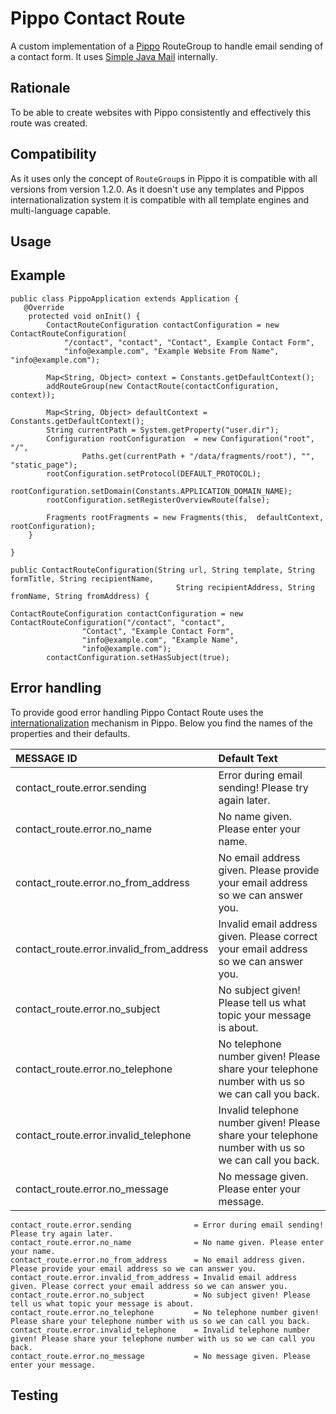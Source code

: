Pippo Contact Route
===================
A custom implementation of a [Pippo](pippo.ro) RouteGroup to handle email sending of a contact form. It uses [Simple Java Mail](http://www.simplejavamail.org) internally.

## Rationale
To be able to create websites with Pippo consistently and effectively this route was created.

## Compatibility
As it uses only the concept of `RouteGroup`s in Pippo it is compatible with all versions from version 1.2.0. As it doesn't use any templates and Pippos internationalization system it is compatible with all template engines and multi-language capable.

## Usage

## Example
```
public class PippoApplication extends Application {
   @Override
    protected void onInit() {
        ContactRouteConfiguration contactConfiguration = new ContactRouteConfiguration(
            "/contact", "contact", "Contact", Example Contact Form",
            "info@example.com", "Example Website From Name", "info@example.com");

        Map<String, Object> context = Constants.getDefaultContext();
        addRouteGroup(new ContactRoute(contactConfiguration, context));

        Map<String, Object> defaultContext = Constants.getDefaultContext();
        String currentPath = System.getProperty("user.dir");
        Configuration rootConfiguration  = new Configuration("root", "/",
                Paths.get(currentPath + "/data/fragments/root"), "", "static_page");
        rootConfiguration.setProtocol(DEFAULT_PROTOCOL);
        rootConfiguration.setDomain(Constants.APPLICATION_DOMAIN_NAME);
        rootConfiguration.setRegisterOverviewRoute(false);

        Fragments rootFragments = new Fragments(this,  defaultContext, rootConfiguration);
    }

}
```



```
public ContactRouteConfiguration(String url, String template, String formTitle, String recipientName,
                                     String recipientAddress, String fromName, String fromAddress) {

ContactRouteConfiguration contactConfiguration = new ContactRouteConfiguration("/contact", "contact",
                "Contact", "Example Contact Form",
                "info@example.com", "Example Name",
                "info@example.com");
        contactConfiguration.setHasSubject(true);
```


## Error handling
To provide good error handling Pippo Contact Route uses the [internationalization](http://www.pippo.ro/doc/internationalization.html) mechanism in Pippo. Below you find the names of the properties and their defaults.

| MESSAGE ID                               | Default Text                                                                                        |
|:-----------------------------------------|:----------------------------------------------------------------------------------------------------|
| contact_route.error.sending              | Error during email sending! Please try again later.                                                 |
| contact_route.error.no_name              | No name given. Please enter your name.                                                              |
| contact_route.error.no_from_address      | No email address given. Please provide your email address so we can answer you.                     |
| contact_route.error.invalid_from_address | Invalid email address given. Please correct your email address so we can answer you.                |
| contact_route.error.no_subject           | No subject given! Please tell us what topic your message is about.                                  |
| contact_route.error.no_telephone         | No telephone number given! Please share your telephone number with us so we can call you back.      |
| contact_route.error.invalid_telephone    | Invalid telephone number given! Please share your telephone number with us so we can call you back. |
| contact_route.error.no_message           | No message given. Please enter your message.                                                        |

```
contact_route.error.sending              = Error during email sending! Please try again later.
contact_route.error.no_name              = No name given. Please enter your name.
contact_route.error.no_from_address      = No email address given. Please provide your email address so we can answer you.
contact_route.error.invalid_from_address = Invalid email address given. Please correct your email address so we can answer you.
contact_route.error.no_subject           = No subject given! Please tell us what topic your message is about.
contact_route.error.no_telephone         = No telephone number given! Please share your telephone number with us so we can call you back.
contact_route.error.invalid_telephone    = Invalid telephone number given! Please share your telephone number with us so we can call you back.
contact_route.error.no_message           = No message given. Please enter your message.
```

## Testing